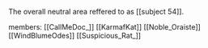 The overall neutral area reffered to as [[subject 54]]. 

members:
	[[CallMeDoc_]]
	[[KarmafKat]]
	[[Noble_Oraiste]]
	[[WindBlumeOdes]]
	[[Suspicious_Rat_]]
	